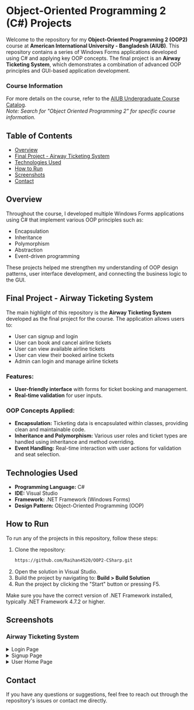 # Object-Oriented Programming 2 (C#) Projects

Welcome to the repository for my **Object-Oriented Programming 2 (OOP2)** course at **American International University - Bangladesh (AIUB)**. This repository contains a series of Windows Forms applications developed using C# and applying key OOP concepts. The final project is an **Airway Ticketing System**, which demonstrates a combination of advanced OOP principles and GUI-based application development.

### Course Information
For more details on the course, refer to the [AIUB Undergraduate Course Catalog](https://www.aiub.edu/faculties/fst/ug-course-catalog).  
*Note: Search for "Object Oriented Programming 2" for specific course information.*

## Table of Contents
- [Overview](#overview)
- [Final Project - Airway Ticketing System](#final-project---airway-ticketing-system)
- [Technologies Used](#technologies-used)
- [How to Run](#how-to-run)
- [Screenshots](#screenshots)
- [Contact](#contact)

## Overview

Throughout the course, I developed multiple Windows Forms applications using C# that implement various OOP principles such as:

- Encapsulation
- Inheritance
- Polymorphism
- Abstraction
- Event-driven programming

These projects helped me strengthen my understanding of OOP design patterns, user interface development, and connecting the business logic to the GUI.

## Final Project - Airway Ticketing System

The main highlight of this repository is the **Airway Ticketing System** developed as the final project for the course. The application allows users to:

- User can signup and login
- User can book and cancel airline tickets
- User can view available airline tickets
- User can view their booked airline tickets
- Admin can login and manage airline tickets

### Features:
- **User-friendly interface** with forms for ticket booking and management.
- **Real-time validation** for user inputs.

### OOP Concepts Applied:
- **Encapsulation:** Ticketing data is encapsulated within classes, providing clean and maintainable code.
- **Inheritance and Polymorphism:** Various user roles and ticket types are handled using inheritance and method overriding.
- **Event Handling:** Real-time interaction with user actions for validation and seat selection.

## Technologies Used

- **Programming Language:** C#
- **IDE:** Visual Studio
- **Framework:** .NET Framework (Windows Forms)
- **Design Pattern:** Object-Oriented Programming (OOP)

## How to Run

To run any of the projects in this repository, follow these steps:

1. Clone the repository:
   ```bash
   https://github.com/Raihan4520/OOP2-CSharp.git
2. Open the solution in Visual Studio.
3. Build the project by navigating to: **Build > Build Solution**
4. Run the project by clicking the "Start" button or pressing F5.

Make sure you have the correct version of .NET Framework installed, typically .NET Framework 4.7.2 or higher.

## Screenshots

### Airway Ticketing System

<details>
  <summary>Login Page</summary>
   
![Login](./Final%20Project/Screenshots/Login.jpg)

</details>

<details>
  <summary>Signup Page</summary>
   
![Login](./Final%20Project/Screenshots/Signup.jpg)

</details>

<details>
  <summary>User Home Page</summary>
   
![Login](./Final%20Project/Screenshots/User%20Home.jpg)

</details>

## Contact

If you have any questions or suggestions, feel free to reach out through the repository's issues or contact me directly.
